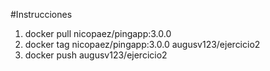 #Instrucciones
1. docker pull nicopaez/pingapp:3.0.0
2. docker tag nicopaez/pingapp:3.0.0 augusv123/ejercicio2
3. docker push augusv123/ejercicio2